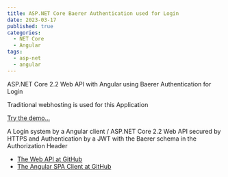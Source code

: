 ```yaml
---
title: ASP.NET Core Baerer Authentication used for Login
date: 2023-03-17
published: true
categories:
  - NET Core
  - Angular  
tags:
  - asp-net
  - angular
---
```



ASP.NET Core 2.2 Web API with Angular using Baerer Authentication for Login

Traditional webhosting is used for this Application

<a href="https://baerer.auth.client.core.persteenolsen.com" target="_blank" title="Baerer Authentication">Try the demo...</a>

<p>A Login system by a Angular client / ASP.NET Core 2.2 Web API secured by HTTPS and Authentication by a JWT with the Baerer schema in the Authorization Header</p>

<ul>
<li><a href="https://github.com/persteenolsen/aspnet-core-jwt-authentication-api" target="_blank">The Web API at GitHub</a></li>
<li><a href="https://github.com/persteenolsen/angular-jwt-authentication-client" target="_blank">The Angular SPA Client at GitHub</a></li>
</ul>
